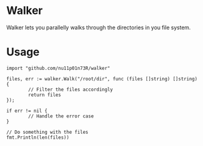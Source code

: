 # Walker

Walker lets you parallelly walks through the directories in you file system.

# Usage

```
import "github.com/nu11p01n73R/walker"

files, err := walker.Walk("/root/dir", func (files []string) []string) {
        // Filter the files accordingly
        return files
});

if err != nil {
        // Handle the error case
}

// Do something with the files
fmt.Println(len(files))
```
